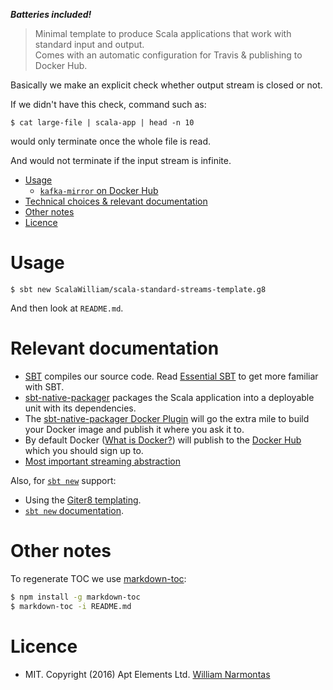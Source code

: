 ***Batteries included!***

> Minimal template to produce Scala applications that work with standard input and output.<br>
Comes with an automatic configuration for Travis & publishing to Docker Hub.

Basically we make an explicit check whether output stream is closed or not.
  
If we didn't have this check, command such as:

```
$ cat large-file | scala-app | head -n 10
```

would only terminate once the whole file is read.

And would not terminate if the input stream is infinite.

<!-- toc -->

- [Usage](#usage)
  * [`kafka-mirror` on Docker Hub](#kafka-mirror-on-docker-hub)
- [Technical choices & relevant documentation](#technical-choices--relevant-documentation)
- [Other notes](#other-notes)
- [Licence](#licence)

<!-- tocstop -->

# Usage

```
$ sbt new ScalaWilliam/scala-standard-streams-template.g8
```

And then look at `README.md`.

# Relevant documentation

* [SBT](http://www.scala-sbt.org/) compiles our source code. Read [Essential SBT](https://www.scalawilliam.com/essential-sbt/) to get more familiar with SBT.
* [sbt-native-packager](http://www.scala-sbt.org/sbt-native-packager/) packages the Scala application into a deployable unit with its dependencies.
* The [sbt-native-packager Docker Plugin](http://www.scala-sbt.org/sbt-native-packager/formats/docker.html) will go the extra mile to build your Docker image and publish it where you ask it to.
* By default Docker ([What is Docker?](https://www.docker.com/what-docker)) will publish to the [Docker Hub](https://docs.docker.com/docker-hub/) which you should sign up to.
* [Most important streaming abstraction](https://www.scalawilliam.com/most-important-streaming-abstraction/)

Also, for [`sbt new`](http://www.scala-sbt.org/0.13/docs/sbt-new-and-Templates.html) support:
* Using the [Giter8 templating](http://www.foundweekends.org/giter8/).
* [`sbt new` documentation](http://www.scala-sbt.org/0.13/docs/sbt-new-and-Templates.html).

# Other notes
To regenerate TOC we use [markdown-toc](https://github.com/jonschlinkert/markdown-toc):

```bash
$ npm install -g markdown-toc
$ markdown-toc -i README.md
```

# Licence
* MIT. Copyright (2016) Apt Elements Ltd. [William Narmontas](https://www.scalawilliam.com/)
